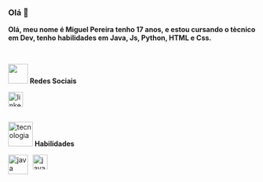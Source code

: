 ### Olá 👋

**Olá, meu nome é Miguel Pereira tenho 17 anos, e estou cursando o tècnico em Dev, tenho habilidades em Java, Js, Python, HTML e Css.**

<br>

<img src="https://github.com/Miguel1DM/Folder/blob/main/img/internet111.png" width = "40px" > **Redes Sociais**

<a href="https://www.linkedin.com/in/miguelpsneto" target="_blank">
  <img src="https://github.com/Miguel1DM/Folder/blob/main/img/linkedin.png" alt="linkedin"  width="30" height="30">
</a>
<br>
<br/>

<img src="https://github.com/Miguel1DM/Folder/blob/main/img/ferramenta11.png" alt="tecnologia"  width="50" height="50"> **Habilidades**

<div style="display: flex;">
   <div style="margin-right: 10px;">
      <a href="https://github.com/Miguel1DM/Java" target="_blank">
        <img src="https://github.com/Miguel1DM/Folder/blob/main/img/java.png" alt="java" width="40" height="40">
      </a>
   </div>
  
  <a href="https://github.com/Miguel1DM/Pokedex/tree/versao2" target="_blank">
    <img src="https://github.com/Miguel1DM/Folder/blob/main/img/javaScript.png" alt="java"  width="30" height="30">
  </a>
</div>





